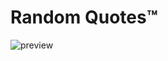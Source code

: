 # Random Quotes™

![preview](https://user-images.githubusercontent.com/28837746/105174049-fc61b700-5b47-11eb-8061-3b81d336714d.png)

